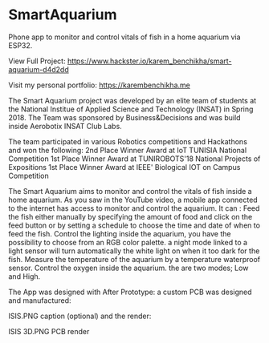 # SmartAquarium
Phone app to monitor and control vitals of fish in a home aquarium via ESP32.


View Full Project: https://www.hackster.io/karem_benchikha/smart-aquarium-d4d2dd

Visit my personal portfolio: https://karembenchikha.me 

The Smart Aquarium project was developed by an elite team of students at the National Institue of Applied Science and Technology (INSAT) in Spring 2018.
The Team was sponsored by Business&Decisions and was build inside Aerobotix INSAT Club Labs.

The team participated in various Robotics competitions and Hackathons and won the following: 
  2nd Place Winner Award at IoT TUNISIA National Competition
  1st Place Winner Award at TUNIROBOTS'18 National Projects of Expositions
  1st Place Winner Award at IEEE' Biological IOT on Campus Competition

The Smart Aquarium aims to monitor and control the vitals of fish inside a home aquarium.
As you saw in the YouTube video, a mobile app connected to the internet has access to monitor and control the aquarium. It can :
Feed the fish either manually by specifying the amount of food and click on the feed button or by setting a schedule to choose the time and date of when to feed the fish.
Control the lighting inside the aquarium, you have the possibility to choose from an RGB color palette. a night mode linked to a light sensor will turn automatically the white light on when it too dark for the fish.
Measure the temperature of the aquarium by a temperature waterproof sensor.
Control the oxygen inside the aquarium. the are two modes; Low and High.

The App was designed with 
After Prototype: a custom PCB was designed and manufactured:

ISIS.PNG
caption (optional)
and the render: 

ISIS 3D.PNG
PCB render

